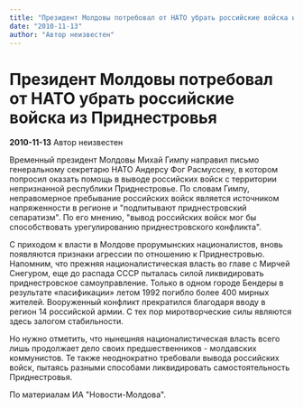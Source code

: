 ```yaml
---
title: "Президент Молдовы потребовал от НАТО убрать российские войска из Приднестровья"
date: "2010-11-13"
author: "Автор неизвестен"
---
```


# Президент Молдовы потребовал от НАТО убрать российские войска из Приднестровья

**2010-11-13** Автор неизвестен

Временный президент Молдовы Михай Гимпу направил письмо генеральному секретарю НАТО Андерсу Фог Расмуссену, в котором попросил оказать помощь в выводе российских войск с территории непризнанной республики Приднестровье. По словам Гимпу, неправомерное пребывание российских войск является источником напряженности в регионе и "подпитывают приднестровский сепаратизм". По его мнению, "вывод российских войск мог бы способствовать урегулированию приднестровского конфликта".

С приходом к власти в Молдове прорумынских националистов, вновь появляются признаки агрессии по отношению к Приднестровью. Напомним, что прежняя националистическая власть во главе с Мирчей Снегуром, еще до распада СССР пыталась силой ликвидировать приднестровское самоуправление. Только в одном городе Бендеры в результате «пасификации» летом 1992 погибло более 400 мирных жителей. Вооруженный конфликт прекратился благодаря вводу в регион 14 российской армии. С тех пор миротворческие силы являются здесь залогом стабильности.

Но нужно отметить, что нынешняя националистическая власть всего лишь продолжает дело своих предшественников - молдавских коммунистов. Те также неоднократно требовали вывода российских войск, пытаясь разными способами ликвидировать самостоятельность Приднестровья.

По материалам ИА "Новости-Молдова".